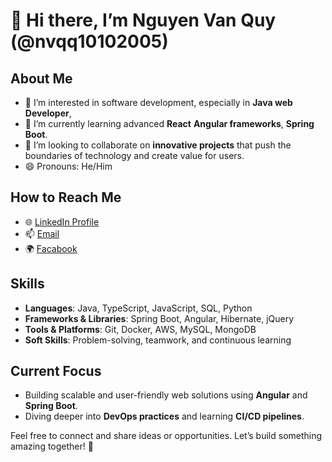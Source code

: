 # 👋 Hi there, I’m Nguyen Van Quy (@nvqq10102005)

## About Me
- 👀 I’m interested in software development, especially in **Java web Developer**,
- 🌱 I’m currently learning advanced **React** **Angular frameworks**, **Spring Boot**.
- 💞️ I’m looking to collaborate on **innovative projects** that push the boundaries of technology and create value for users.  
- 😄 Pronouns: He/Him  

## How to Reach Me
- 🌐 [LinkedIn Profile](https://www.linkedin.com/in/nguyen-van-quy-46a458217/)  
- 📫 [Email](nvqq43@gamil.com)
- 🌍 [Facabook](https://www.facebook.com/nguyen.van.quy.696696/)

## Skills
- **Languages**: Java, TypeScript, JavaScript, SQL, Python  
- **Frameworks & Libraries**: Spring Boot, Angular, Hibernate, jQuery  
- **Tools & Platforms**: Git, Docker, AWS, MySQL, MongoDB  
- **Soft Skills**: Problem-solving, teamwork, and continuous learning  

## Current Focus
- Building scalable and user-friendly web solutions using **Angular** and **Spring Boot**.  
- Diving deeper into **DevOps practices** and learning **CI/CD pipelines**.  

Feel free to connect and share ideas or opportunities. Let’s build something amazing together! 🚀
